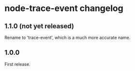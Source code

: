 # node-trace-event changelog

## 1.1.0 (not yet released)

Rename to 'trace-event', which is a much more accurate name.

## 1.0.0

First release.
